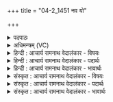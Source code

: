 +++
title = "04-2_1451 नव यो"

+++
<details><summary>पदपाठः</summary>

न꣡व꣢꣯। यः। न꣣व꣢तिम्। पु꣡रः꣢꣯। बि꣣भे꣡द꣢। बा꣣ह्वो꣢जसा। बा꣣हु꣢। ओ꣣जसा। अ꣡हि꣢꣯म्। च। वृत्रहा꣢। वृ꣣त्र। हा꣢। अ꣣वधीत्। १४५१।
</details>

<details><summary>अधिमन्त्रम् (VC)</summary>

- इन्द्रः
- सुकक्ष आङ्गिरसः
- गायत्री
- षड्जः
</details>

<details><summary>हिन्दी : आचार्य रामनाथ वेदालंकार - विषयः</summary>

अगले मन्त्र में राजा वा सेनापति की शूरता का वर्णन है।
</details>

<details><summary>हिन्दी : आचार्य रामनाथ वेदालंकार - पदार्थः</summary>

पदार्थान्वय -  (यः)जो वीर(बाह्वोजसा)बाहुबल से(नव नवतिं पुरः)नव्वे-नव्वे शत्रु योद्धाओं के नौ व्यूहों को(बिभेद)तोड़ देता है और जो(वृत्रहा)शत्रुहन्ता वीर(अहिं च)मार-काट करनेवाले शत्रुदल को भी(अवधीत्)विध्वस्त कर देता है,वही राजा वा सेनापति बनने योग्य है ॥२॥
</details>

<details><summary>हिन्दी : आचार्य रामनाथ वेदालंकार - भावार्थः</summary>

भावार्थ -  उसी मनुष्य को राजा के पद पर वा सेनापति के पद पर अभिषिक्त करना चाहिए,जो अकेला होता हुआ भी बहुत से शत्रुओं के छक्के छुड़ा सके ॥२॥
</details>

<details><summary>संस्कृत : आचार्य रामनाथ वेदालंकार - विषयः</summary>

अथ नृपतेः सेनापतेर्वा शौर्यं वर्णयति।
</details>

<details><summary>संस्कृत : आचार्य रामनाथ वेदालंकार - पदार्थः</summary>

पदार्थान्वय -  (यः)यो वीरः(बाह्वोजसा)भुजबलेन(नव नवतिं पुरः)नवतिनवतिशत्रुयोद्धॄणां नव व्यूहान्(बिभेद)भिनत्ति,यः(वृत्रहा)वृत्रहा शत्रुहन्ता वीरः(अहिं च)आहन्तारं शत्रुदलं चापि(अवधीत्)निहन्ति,स एव राजा सेनापतिर्वा भवितुमर्हति ॥२॥
</details>

<details><summary>संस्कृत : आचार्य रामनाथ वेदालंकार - भावार्थः</summary>

भावार्थ -  स एव जनो राजपदे सेनापतिपदे वाऽभिषेच्यो य एकोऽपि सन् बहूनपि शत्रून् पराजेतुं समर्थो भवेत् ॥२॥
</details>